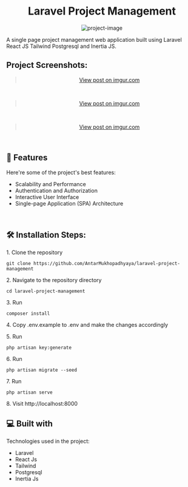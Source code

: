 <h1 align="center" id="title">Laravel Project Management</h1>

<p align="center"><img src="https://socialify.git.ci/AntarMukhopadhyaya/laravel-project-management/image?description=1&amp;font=Bitter&amp;forks=1&amp;issues=1&amp;language=1&amp;name=1&amp;owner=1&amp;pattern=Circuit%20Board&amp;pulls=1&amp;stargazers=1&amp;theme=Dark" alt="project-image"></p>

<p id="description">A single page project management web application built using Laravel React JS Tailwind Postgresql and Inertia JS.</p>

<h2>Project Screenshots:</h2>

<blockquote align="center" class="imgur-embed-pub" lang="en" data-id="zfw4MsK"><a href="https://imgur.com/zfw4MsK">View post on imgur.com</a></blockquote>
<br>
<blockquote align="center" class="imgur-embed-pub" lang="en" data-id="vKSX6K2"><a href="https://imgur.com/vKSX6K2">View post on imgur.com</a></blockquote>
 <br>
<blockquote align="center" class="imgur-embed-pub" lang="en" data-id="kfynNCT"><a href="https://imgur.com/kfynNCT">View post on imgur.com</a></blockquote>
<br>
<h2>🧐 Features</h2>

Here're some of the project's best features:

*   Scalability and Performance
*   Authentication and Authorization
*   Interactive User Interface
*   Single-page Application (SPA) Architecture
<br >
<h2>🛠️ Installation Steps:</h2>

<p>1. Clone the repository</p>

```
git clone https://github.com/AntarMukhopadhyaya/laravel-project-management
```

<p>2. Navigate to the repository directory</p>

```
cd laravel-project-management
```

<p>3. Run</p>

```
composer install
```

<p>4. Copy .env.example to .env and make the changes accordingly</p>

<p>5. Run</p>

```
php artisan key:generate
```

<p>6. Run</p>

```
php artisan migrate --seed
```

<p>7. Run</p>

```
php artisan serve
```

<p>8. Visit http://localhost:8000</p>

  
  
<h2>💻 Built with</h2>

Technologies used in the project:

*   Laravel
*   React Js
*   Tailwind
*   Postgresql
*   Inertia Js
